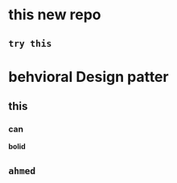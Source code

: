 # this new repo

`try this`
--------------------------------------------------------

# behvioral Design patter
## this 
### can
**bolid**

`ahmed`
------------------------
